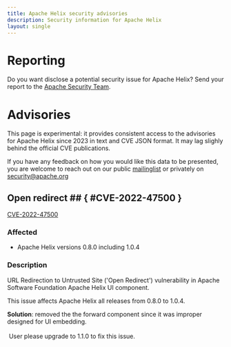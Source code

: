 ```yaml
---
title: Apache Helix security advisories
description: Security information for Apache Helix
layout: single
---
```


# Reporting

Do you want disclose a potential security issue for Apache Helix? Send your report to the  [Apache Security Team](mailto:security@apache.org).

# Advisories

This page is experimental: it provides consistent access to the advisories for Apache Helix since 2023 in text and CVE JSON format. It may lag slighly behind the official CVE publications. 

If you have any feedback on how you would like this data to be presented, you are welcome to reach out on our public [mailinglist](/mailinglist) or privately on [security@apache.org](mailto:security@apache.org)

## Open redirect ## { #CVE-2022-47500 }

[CVE-2022-47500](./CVE-2022-47500.cve.json)

### Affected

* Apache Helix versions 0.8.0 including 1.0.4


### Description

URL Redirection to Untrusted Site ('Open Redirect') vulnerability in Apache Software Foundation Apache Helix UI component.<p>This issue affects Apache Helix all releases from 0.8.0 to 1.0.4.</p><p></p><b>Solution</b>: removed the the forward component since it was improper designed for UI embedding.<br><br><span style="background-color: rgb(255, 255, 255);">&nbsp;User please upgrade to 1.1.0 to fix this issue.<br></span><br>